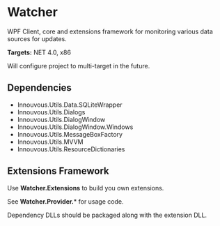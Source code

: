 # Watcher #
WPF Client, core and extensions framework for monitoring various data sources for updates.

**Targets:** NET 4.0, x86

Will configure project to multi-target in the future.

## Dependencies ##

- Innouvous.Utils.Data.SQLiteWrapper
- Innouvous.Utils.Dialogs
- Innouvous.Utils.DialogWindow
- Innouvous.Utils.DialogWindow.Windows
- Innouvous.Utils.MessageBoxFactory
- Innouvous.Utils.MVVM
- Innouvous.Utils.ResourceDictionaries

## Extensions Framework ##
Use **Watcher.Extensions** to build you own extensions. 

See **Watcher.Provider.*** for usage code.

Dependency DLLs should be packaged along with the extension DLL.